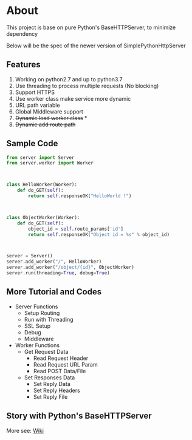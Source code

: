 # About

This project is base on pure Python's BaseHTTPServer, to minimize dependency

Below will be the spec of the newer version of SimplePythonHttpServer

## Features
1. Working on python2.7 and up to python3.7
2. Use threading to process multiple requests (No blocking)
3. Support HTTPS
4. Use worker class make service more dynamic
5. URL path variable
6. Global Middleware support
7. ~~Dynamic load worker class~~ *
8. ~~Dynamic add route path~~


## Sample Code

```python
from server import Server
from server.worker import Worker



class HelloWorker(Worker):
    def do_GET(self):
        return self.responseOK("HelloWorld !")



class ObjectWorker(Worker):
    def do_GET(self):
        object_id = self.route_params['id']
        return self.responseOK("Object id = %s" % object_id)



server = Server()
server.add_worker("/", HelloWorker)
server.add_worker("/object/{id}", ObjectWorker)
server.run(threading=True, debug=True)
```

## More Tutorial and Codes
* Server Functions
    * Setup Routing
    * Run with Threading
    * SSL Setup
    * Debug
    * Middleware
* Worker Functions
    * Get Request Data
        * Read Request Header
        * Read Request URL Param
        * Read POST Data/File
    * Set Responses Data
        * Set Reply Data
        * Set Reply Headers
        * Set Reply File


## Story with Python's BaseHTTPServer

More see: [Wiki](https://github.com/weichensun/SimplePythonHttpServer/wiki)
	
